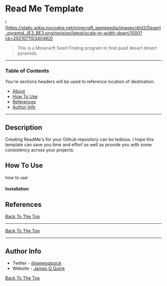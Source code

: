 # Read Me Template

![https://static.wikia.nocookie.net/minecraft_gamepedia/images/d/d2/Desert_pyramid_JE3_BE3.png/revision/latest/scale-to-width-down/1000?cb=20210711034046]()

> This is a Minecarft Seed Finding program to find quad desart desert pyramids. 

---

### Table of Contents
You're sections headers will be used to reference location of destination.

- [About](#description)
- [How To Use](#how-to-use)
- [References](#references)
- [Author Info](#author-info)


---

## Description

Creating ReadMe's for your Github repository can be tedious.  I hope this template can save you time and effort as well as provide you with some consistency across your projects.



## How To Use

how to use 

#### Installation





## References
[Back To The Top](#read-me-template)

---

[Back To The Top](#read-me-template)

---

## Author Info

- Twitter - [@jamesqquick](https://twitter.com/jamesqquick)
- Website - [James Q Quick](https://jamesqquick.com)

[Back To The Top](#read-me-template)
